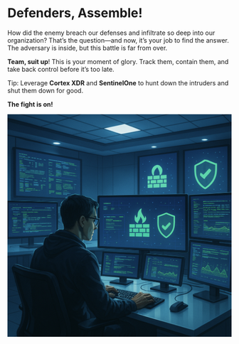 # Defenders, Assemble!

How did the enemy breach our defenses and infiltrate so deep into our organization? That’s the question—and now, it’s your job to find the answer. The adversary is inside, but this battle is far from over.

**Team, suit up**! This is your moment of glory. Track them, contain them, and take back control before it’s too late.

Tip: Leverage **Cortex XDR** and **SentinelOne** to hunt down the intruders and shut them down for good.

**The fight is on!**

![image](../../images/fancy_defender.jpg)